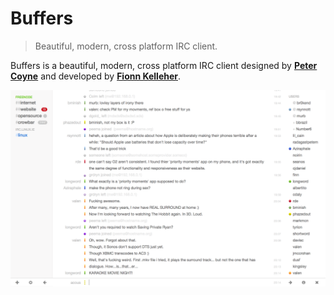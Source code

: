 # Buffers
> Beautiful, modern, cross platform IRC client.

Buffers is a beautiful, modern, cross platform IRC client designed by **[Peter Coyne](http://acous.net)** and developed by **[Fionn Kelleher](http://fionn.co)**.

![Screenshot](/design/screenshot@2x.png?raw=true)